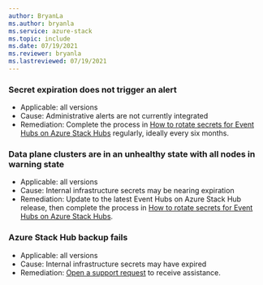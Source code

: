 ```yaml
---
author: BryanLa
ms.author: bryanla
ms.service: azure-stack
ms.topic: include
ms.date: 07/19/2021
ms.reviewer: bryanla
ms.lastreviewed: 07/19/2021
---
```


### Secret expiration does not trigger an alert

- Applicable: all versions
- Cause: Administrative alerts are not currently integrated
- Remediation: Complete the process in [How to rotate secrets for Event Hubs on Azure Stack Hubs](../operator/event-hubs-rp-rotate-secrets.md) regularly, ideally every six months.

### Data plane clusters are in an unhealthy state with all nodes in warning state

- Applicable: all versions
- Cause: Internal infrastructure secrets may be nearing expiration
- Remediation: Update to the latest Event Hubs on Azure Stack Hub release, then complete the process in [How to rotate secrets for Event Hubs on Azure Stack Hubs](../operator/event-hubs-rp-rotate-secrets.md).

### Azure Stack Hub backup fails

- Applicable: all versions
- Cause: Internal infrastructure secrets may have expired
- Remediation: [Open a support request](../operator/azure-stack-help-and-support-overview.md) to receive assistance.
